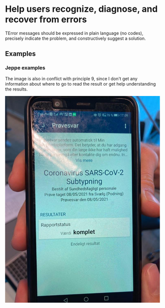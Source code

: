 # Help users recognize, diagnose, and recover from errors

TError messages should be expressed in plain language (no codes), precisely indicate the problem, and constructively suggest a solution.

## Examples

### Jeppe examples
The image is also in conflict with principle 9, since I don't get any information about where to go to read the result or get help understanding the results. 

![](images/jeppe-unreadable-covidtest-min-sundhedsplatform.jpg)
